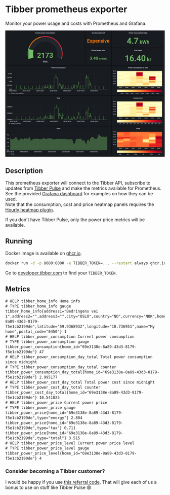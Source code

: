 # Tibber prometheus exporter

Monitor your power usage and costs with Prometheus and Grafana.

![Grafana dashboard](grafana/dashboard.png)

## Description

This prometheus exporter will connect to the Tibber API, subscribe to updates from [Tibber Pulse](https://tibber.com/no/pulse) and make the metrics available for Prometheus.
See the provided [Grafana dashboard](grafana/dashboard.json) for examples on how they can be used.  
Note that the consumption, cost and price heatmap panels requires the [Hourly heatmap plugin](https://grafana.com/grafana/plugins/marcusolsson-hourly-heatmap-panel/).

If you don't have Tibber Pulse, only the power price metrics will be available.

## Running

Docker image is available on [ghcr.io](https://github.com/terjesannum/tibber-exporter/pkgs/container/tibber-exporter).

```sh
docker run -d -p 8080:8080 -e TIBBER_TOKEN=... --restart always ghcr.io/terjesannum/tibber-exporter:1
```

Go to [developer.tibber.com](https://developer.tibber.com/) to find your `TIBBER_TOKEN`.

## Metrics

```
# HELP tibber_home_info Home info
# TYPE tibber_home_info gauge
tibber_home_info{address1="Bedringens vei 1",address2="",address3="",city="OSLO",country="NO",currency="NOK",home_id="69e3138e-8a89-43d3-8179-f5e1cb2199de",latitude="59.9368932",longitude="10.736951",name="My home",postal_code="0450"} 1
# HELP tibber_power_consumption Current power consumption
# TYPE tibber_power_consumption gauge
tibber_power_consumption{home_id="69e3138e-8a89-43d3-8179-f5e1cb2199de"} 47
# HELP tibber_power_consumption_day_total Total power consumption since midnight
# TYPE tibber_power_consumption_day_total counter
tibber_power_consumption_day_total{home_id="69e3138e-8a89-43d3-8179-f5e1cb2199de"} 2.995177
# HELP tibber_power_cost_day_total Total power cost since midnight
# TYPE tibber_power_cost_day_total counter
tibber_power_cost_day_total{home_id="69e3138e-8a89-43d3-8179-f5e1cb2199de"} 10.541825
# HELP tibber_power_price Current power price
# TYPE tibber_power_price gauge
tibber_power_price{home_id="69e3138e-8a89-43d3-8179-f5e1cb2199de",type="energy"} 2.804
tibber_power_price{home_id="69e3138e-8a89-43d3-8179-f5e1cb2199de",type="tax"} 0.711
tibber_power_price{home_id="69e3138e-8a89-43d3-8179-f5e1cb2199de",type="total"} 3.515
# HELP tibber_power_price_level Current power price level
# TYPE tibber_power_price_level gauge
tibber_power_price_level{home_id="69e3138e-8a89-43d3-8179-f5e1cb2199de"} 4
```

### Consider becoming a Tibber customer?

I would be happy if you use [this referral code](https://invite.tibber.com/qandobma). That will give each of us a bonus to use on stuff like Tibber Pulse :smile:
